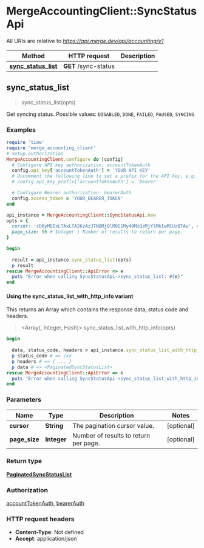 # MergeAccountingClient::SyncStatusApi

All URIs are relative to *https://api.merge.dev/api/accounting/v1*

| Method | HTTP request | Description |
| ------ | ------------ | ----------- |
| [**sync_status_list**](SyncStatusApi.md#sync_status_list) | **GET** /sync-status |  |


## sync_status_list

> <PaginatedSyncStatusList> sync_status_list(opts)



Get syncing status. Possible values: `DISABLED`, `DONE`, `FAILED`, `PAUSED`, `SYNCING`

### Examples

```ruby
require 'time'
require 'merge_accounting_client'
# setup authorization
MergeAccountingClient.configure do |config|
  # Configure API key authorization: accountTokenAuth
  config.api_key['accountTokenAuth'] = 'YOUR API KEY'
  # Uncomment the following line to set a prefix for the API key, e.g. 'Bearer' (defaults to nil)
  # config.api_key_prefix['accountTokenAuth'] = 'Bearer'

  # Configure Bearer authorization: bearerAuth
  config.access_token = 'YOUR_BEARER_TOKEN'
end

api_instance = MergeAccountingClient::SyncStatusApi.new
opts = {
  cursor: 'cD0yMDIxLTAxLTA2KzAzJTNBMjQlM0E1My40MzQzMjYlMkIwMCUzQTAw', # String | The pagination cursor value.
  page_size: 56 # Integer | Number of results to return per page.
}

begin
  
  result = api_instance.sync_status_list(opts)
  p result
rescue MergeAccountingClient::ApiError => e
  puts "Error when calling SyncStatusApi->sync_status_list: #{e}"
end
```

#### Using the sync_status_list_with_http_info variant

This returns an Array which contains the response data, status code and headers.

> <Array(<PaginatedSyncStatusList>, Integer, Hash)> sync_status_list_with_http_info(opts)

```ruby
begin
  
  data, status_code, headers = api_instance.sync_status_list_with_http_info(opts)
  p status_code # => 2xx
  p headers # => { ... }
  p data # => <PaginatedSyncStatusList>
rescue MergeAccountingClient::ApiError => e
  puts "Error when calling SyncStatusApi->sync_status_list_with_http_info: #{e}"
end
```

### Parameters

| Name | Type | Description | Notes |
| ---- | ---- | ----------- | ----- |
| **cursor** | **String** | The pagination cursor value. | [optional] |
| **page_size** | **Integer** | Number of results to return per page. | [optional] |

### Return type

[**PaginatedSyncStatusList**](PaginatedSyncStatusList.md)

### Authorization

[accountTokenAuth](../README.md#accountTokenAuth), [bearerAuth](../README.md#bearerAuth)

### HTTP request headers

- **Content-Type**: Not defined
- **Accept**: application/json

